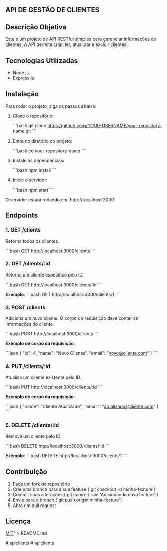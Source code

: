 ## API DE GESTÃO DE CLIENTES

## Descrição Objetiva

Este é um projeto de API RESTful simples para gerenciar informações de clientes. A API permite criar, ler, atualizar e excluir clientes.

## Tecnologias Utilizadas

- Node.js
- Express.js

## Instalação

Para rodar o projeto, siga os passos abaixo:

1. Clone o repositório:

    \`\`\`bash
    git clone https://github.com/YOUR-USERNAME/your-repository-name.git
    \`\`\`

2. Entre no diretório do projeto:

    \`\`\`bash
    cd your-repository-name
    \`\`\`

3. Instale as dependências:

    \`\`\`bash
    npm install
    \`\`\`

4. Inicie o servidor:

    \`\`\`bash
    npm start
    \`\`\`

O servidor estará rodando em \`http://localhost:3000\`.

## Endpoints

### 1. **GET /clients**
Retorna todos os clientes.

\`\`\`bash
GET http://localhost:3000/clients
\`\`\`

### 2. **GET /clients/:id**
Retorna um cliente específico pelo ID.

\`\`\`bash
GET http://localhost:3000/clients/:id
\`\`\`

**Exemplo**:
\`\`\`bash
GET http://localhost:3000/clients/1
\`\`\`

### 3. **POST /clients**
Adiciona um novo cliente. O corpo da requisição deve conter as informações do cliente.

\`\`\`bash
POST http://localhost:3000/clients
\`\`\`

**Exemplo de corpo da requisição**:

\`\`\`json
{
  \"id\": 4,
  \"name\": \"Novo Cliente\",
  \"email\": \"novo@cliente.com\"
}
\`\`\`

### 4. **PUT /clients/:id**
Atualiza um cliente existente pelo ID.

\`\`\`bash
PUT http://localhost:3000/clients/:id
\`\`\`

**Exemplo de corpo da requisição**:

\`\`\`json
{
  \"name\": \"Cliente Atualizado\",
  \"email\": \"atualizado@cliente.com\"
}
\`\`\`

### 5. **DELETE /clients/:id**
Remove um cliente pelo ID.

\`\`\`bash
DELETE http://localhost:3000/clients/:id
\`\`\`

**Exemplo**:
\`\`\`bash
DELETE http://localhost:3000/clients/1
\`\`\`

## Contribuição

1. Faça um fork do repositório
2. Crie uma branch para a sua feature (\`git checkout -b minha-feature\`)
3. Commit suas alterações (\`git commit -am 'Adicionando nova feature'\`)
4. Envie para o branch (\`git push origin minha-feature\`)
5. Abra um pull request

## Licença

[MIT](https://choosealicense.com/licenses/mit/)" > README.md


#   a p i c l i e n t s  
 #   a p i c l i e n t s  
 